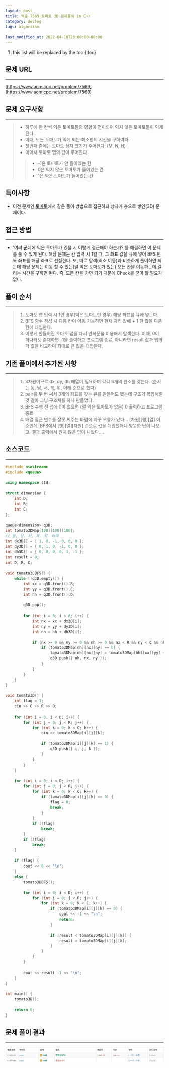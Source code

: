 ```yaml
---
layout: post
title: 백준 7569_토마토 3D 문제풀이 in C++
category: devlog
tags: algorithm

last_modified_at: 2022-04-10T23:00:00-00:00
---
```


1. this list will be replaced by the toc
{:toc}

## 문제 URL
---
[https://www.acmicpc.net/problem/7569](https://www.acmicpc.net/problem/7569)

## 문제 요구사항
---
> + 하루에 한 칸씩 익은 토마토들의 영향이 전이되어 익지 않은 토마토들이 익게 된다.
> + 이때, 모든 토마토가 익게 되는 최소한의 시간을 구하여라.
> + 첫번째 줄에는 토마토 상자 크기가 주어진다. (M, N, H)
> + 이어서 토마토 맵의 값이 주어진다.
>> + -1은 토마토가 안 들어있는 칸
>> +  0은 익지 않은 토마토가 들어있는 칸
>> +  1은 익은 토마토가 들어있는 칸

## 특이사항
+ 이전 문제인 [토마토](https://www.acmicpc.net/problem/7576)에서 같은 풀이 방법으로 접근하되 상자가 층으로 쌓인(3D) 문제이다.

## 접근 방법
---
+ '여러 군데에 익은 토마토가 있을 시 어떻게 접근해야 하는가?'를 해결하면 이 문제를 풀 수 있게 된다. 해당 문제는 칸 입력 시 1일 때, 그 좌표 값을 큐에 넣어 BFS 반복 좌표를 해당 좌표로 선정한다. 또, 미로 탐색(최소 이동)과 비슷하게 풀이하면 되는데 해당 문제는 이동 할 수 있는(덜 익은 토마토가 있는) 모든 칸을 이동하는데 걸리는 시간을 구하면 된다. 즉, 모든 칸을 가면 되기 때문에 Check를 굳이 할 필요가 없다.

## 풀이 순서
---
> 1. 토마토 맵 입력 시 1인 경우(익은 토마토인 경우) 해당 좌표를 큐에 넣는다.
> 2. BFS 함수 작성 시 다음 칸이 이동 가능하면 현재 자리 값에 + 1 한 값을 다음 칸에 대입한다.
> 3. 이렇게 만들어진 토마토 맵을 다시 반복문을 이용해서 탐색한다. 이때, 0이 하나라도 존재하면 -1을 출력하고 프로그램 종료, 아니라면 result 값과 맵의 각 값을 비교하며 최대로 큰 값을 대입한다.

## 기존 풀이에서 추가된 사항
---
> 1. 3차원이므로 dx, dy, dh 배열이 필요하며 각각 6개의 원소를 갖는다. (순서는 동, 남, 서, 북, 위, 아래 순으로 했다)
> 2. pair를 두 번 써서 3개의 좌표를 갖는 큐를 만들어도 됐는데 구조가 복잡해질 것 같아 그냥 구조체를 하나 만들었다.
> 3. BFS 수행 전 맵에 0이 없으면 (덜 익은 토마토가 없음) 0 출력하고 프로그램 종료
> 4. 배열 접근 변수를 잘못 써주는 바람에 자꾸 오류가 났다... [차원][행][열] 이 순인데, BFS에서 [행][열][차원] 순으로 값을 대입했더니 엉뚱한 답이 나오고, 결과 출력에서 원치 않은 답이 나왔다....

## 소스코드
---
~~~c++
#include <iostream>
#include <queue>

using namespace std;

struct dimension {
	int D;
	int R;
	int C;
};

queue<dimension> q3D;
int tomato3DMap[100][100][100];
// 동, 남, 서, 북, 위, 아래
int dx3D[] = { 1, 0, -1, 0, 0, 0 };
int dy3D[] = { 0, 1, 0, -1, 0, 0 };
int dh3D[] = { 0, 0, 0, 0, 1, -1 };
int result = 0;
int D, R, C;

void tomato3DBFS() {
	while (!q3D.empty()) {
		int xx = q3D.front().R;
		int yy = q3D.front().C;
		int hh = q3D.front().D;

		q3D.pop();

		for (int i = 0; i < 6; i++) {
			int nx = xx + dx3D[i];
			int ny = yy + dy3D[i];
			int nh = hh + dh3D[i];

			if (nx >= 0 && ny >= 0 && nh >= 0 && nx < R && ny < C && nh < D) {
				if (tomato3DMap[nh][nx][ny] == 0) {
					tomato3DMap[nh][nx][ny] = tomato3DMap[hh][xx][yy] + 1;
					q3D.push({ nh, nx, ny });
				}
			}
		}
	}
}

void tomato3D() {
	int flag = 1;
	cin >> C >> R >> D;

	for (int i = 0; i < D; i++) {
		for (int j = 0; j < R; j++) {
			for (int k = 0; k < C; k++) {
				cin >> tomato3DMap[i][j][k];

				if (tomato3DMap[i][j][k] == 1) {
					q3D.push({ i, j, k });
				}
			}
		}
	}

	for (int i = 0; i < D; i++) {
		for (int j = 0; j < R; j++) {
			for (int k = 0; k < C; k++) {
				if (tomato3DMap[i][j][k] == 0) {
					flag = 0;
					break;
				}
			}
			if (!flag)
				break;
		}
		if (!flag)
			break;
	}

	if (flag) {
		cout << 0 << "\n";
	}
	else {
		tomato3DBFS();

		for (int i = 0; i < D; i++) {
			for (int j = 0; j < R; j++) {
				for (int k = 0; k < C; k++) {
					if (tomato3DMap[i][j][k] == 0) {
						cout << -1 << "\n";
						return;
					}

					if (result < tomato3DMap[i][j][k]) {
						result = tomato3DMap[i][j][k];
					}
				}
			}
		}

		cout << result -1 << "\n";
	}
}

int main() {
	tomato3D();

	return 0;
} 
~~~

## 문제 풀이 결과
---
<img src="/assets/img/post-img/algorithm/2022-04-05-boj-7576-tomato3d/result.jpg">
